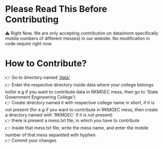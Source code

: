 # Please Read This Before Contributing
⚠️ Right Now, We are only accepting contribution on data(more specifically mobile numbers of different messes) in our website. No modification in code require right now.

# How to Contribute?

👉 Go to directory named <a href='/data'>'data'</a> <br>
👉 Enter the respective directory inside data where your college belongs to(for e.g if you want to contribute data in RKMGEC mess, then go to 'State Government Engineering College')<br>
👉 Create directory named it with respective college name in short, if it is not present (for e.g if you want to contribute in RKMGEC mess, then create a directory named with 'RKMGEC' if it is not present)<br>
👉 there is present a mess.txt file, in which you have to contribute<br>
👉 Inside that mess.txt file, write the mess name, and enter the mobile number of that mess separeted with hyphen.<br>
👉 Commit your changes<br>
